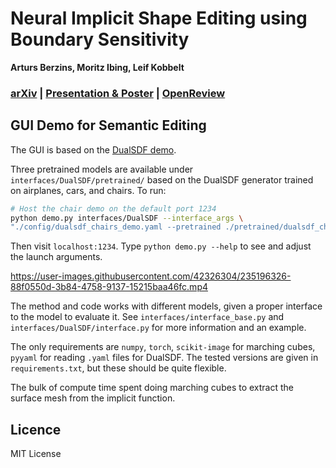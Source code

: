 # Neural Implicit Shape Editing using Boundary Sensitivity
**Arturs Berzins, Moritz Ibing, Leif Kobbelt**
### **[arXiv](https://arxiv.org/abs/2304.12951) | [Presentation & Poster](https://iclr.cc/virtual/2023/poster/11096) | [OpenReview](https://openreview.net/forum?id=CMPIBjmhpo)**

## GUI Demo for Semantic Editing

The GUI is based on the [DualSDF demo](https://github.com/zekunhao1995/DualSDF).

Three pretrained models are available under `interfaces/DualSDF/pretrained/` based on the DualSDF generator trained on airplanes, cars, and chairs. To run:


```bash
# Host the chair demo on the default port 1234
python demo.py interfaces/DualSDF --interface_args \
"./config/dualsdf_chairs_demo.yaml --pretrained ./pretrained/dualsdf_chairs_demo/epoch_2799.pth"
```
Then visit `localhost:1234`.
Type `python demo.py --help` to see and adjust the launch arguments.

https://user-images.githubusercontent.com/42326304/235196326-88f0550d-3b84-4758-9137-15215baa46fc.mp4


The method and code works with different models, given a proper interface to the model to evaluate it. See `interfaces/interface_base.py` and `interfaces/DualSDF/interface.py` for more information and an example.

The only requirements are `numpy`, `torch`, `scikit-image` for marching cubes, `pyyaml` for reading `.yaml` files for DualSDF. The tested versions are given in `requirements.txt`, but these should be quite flexible.

The bulk of compute time spent doing marching cubes to extract the surface mesh from the implicit function.

## Licence
MIT License
